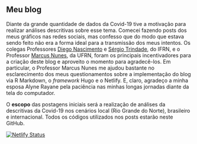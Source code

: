 ## Meu blog

Diante da grande quantidade de dados da Covid-19 tive a motivação para realizar análises descritivas sobre esse tema. Comecei fazendo posts dos meus gráficos nas redes sociais, mas confesso que do modo que estava sendo feito não era a forma ideal para a transmissão dos meus intentos. Os colegas Professores [Diego Nascimento](https://github.com/diegosilveiracn?tab=followers) e [Sérgio Trindade](http://historianosdetalhes.com.br/), do IFRN, e o Professor [Marcus Nunes](https://marcusnunes.me/), da UFRN, foram os principais incentivadores para a criação deste blog e aproveito o momento para agradecê-los. Em particular, o Professor Marcus Nunes me ajudou bastante no esclarecimento dos meus questionamentos sobre a implementação do blog via R Markdown, o *framework* Hugo e o Netlify. E, claro, agradeço a minha esposa Alyne Rayane pela paciência nas minhas longas jornadas diante da tela do computador.

O **escopo** das postagens iniciais será a realização de análises da descritivas da Covid-19 nos cenários local (Rio Grande do Norte), brasileiro e internacional. Todos os códigos utilizados nos posts estarão neste GitHub.

[![Netlify Status](https://api.netlify.com/api/v1/badges/22e0ca4f-410e-4d7b-8324-c327065e0885/deploy-status)](https://app.netlify.com/sites/keen-poincare-c83c67/deploys)
